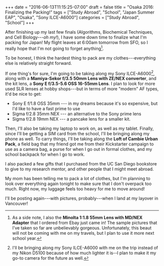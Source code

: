 +++
date = "2016-06-13T11:15:25-07:00"
draft = false
title = "Osaka 2016: Finalizing the Packing!"
tags = ["Study Abroad", "School", "Japan Summer EAP", "Osaka", "Sony ILCE-A6000"]
categories = ["Study Abroad", "School"]
+++

After finishing up my last few finals (Algorithms, Biochemical Techniques, and Cell Biology---*oh my!*), I have some down time to finalize what I'm packing for Japan! My flight leaves at 6:00am tomorrow from SFO, so I really hope that I'm not going to forget anything[^1]. 

To be honest, I think the hardest thing to pack are my clothes---everything else is relatively straight forward.

If one thing's for sure, I'm going to be taking along my Sony ILCE-A6000[^2], along with a **Mamiya-Sekor f/3.5 50mm Lens with ZE/NEX converter**, and the kit lens, a **Sony E f/3.5-5.6 OSS 16-55mm Lens**. I plan to look for more used SLR lenses at hobby shops---but in terms of more "modern" AF types, it'd be nice to get:

* Sony E f/1.8 OSS 35mm --- in my dreams because it's so expensive, but I'd like to have a fast prime to use
* Sigma f/2.8 35mm NEX --- an alternative to the Sony prime lens
* Sigma f/2.8 19mm NEX --- a pancake lens for a smaller kit.

Then, I'll also be taking my laptop to work on, as well as my tablet. Finally, since I'll be getting a SIM card from the school, I'll be bringing along my phone as well. To carry things, I'll be taking along the **Loft of Cambie Urban Pack**, a field bag that my friend got me from their Kickstarter campaign to use as a camera bag, a purse for when I go out in formal clothes, and my school backpack for when I go to work.

I also packed a few gifts that I purchased from the UC San Diego bookstore to give to my research mentor, and other people that I might meet abroad.

My mom has been telling me to pack a lot of clothes, but I'm planning to look over everything again tonight to make sure that I don't overpack too much. Right now, my luggage feels too heavy for me to move around!

I'll be posting again---with pictures, probably---when I land at my layover in Vancouver!

<!-- Footnote Break -->

[^1]: As a side note, I also the **Minolta 1:1.8 55mm Lens with MD/NEX Adapter** that I ordered from Ebay just came in! The sample pictures that I've taken so far are unbelievably gorgeous. Unfortunately, this beaut will not be coming with me on my travels, but I plan to use it more next school year.

[^2]: I'll be bringing along my Sony ILCE-A6000 with me on the trip instead of my Nikon D5100 because of how much lighter it is--I plan to make it my go-to camera for the future as well.